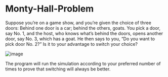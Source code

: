 # Monty-Hall-Problem

Suppose you’re on a game show, and you’re given the choice of three doors: 
Behind one door is a car; behind the others, goats. 
You pick a door, say No. 1, and the host, who knows what’s behind the doors, opens another door, say No. 3, which has a goat. 
He then says to you, “Do you want to pick door No. 2?” 
Is it to your advantage to switch your choice?

![image](https://user-images.githubusercontent.com/99738494/218469527-18392366-1dc7-4db2-a2b0-fbd61e2a06ef.png)

The program will run the simulation according to your preferred number of times to prove that switching will always be better.
